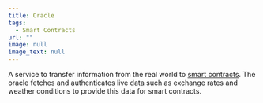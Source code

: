 ```yaml
---
title: Oracle
tags:
  - Smart Contracts
url: ""
image: null
image_text: null
---
```


A service to transfer information from the real world to [smart contracts](https://www.essentialcardano.io/glossary/smart-contracts). The oracle fetches and authenticates live data such as exchange rates and weather conditions to provide this data for smart contracts.
